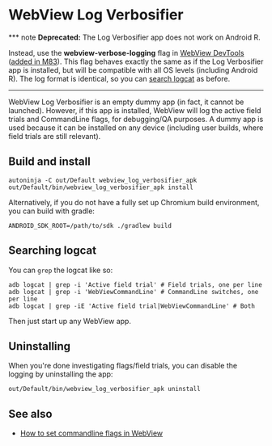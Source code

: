 # WebView Log Verbosifier

*** note
**Deprecated:** The Log Verbosifier app does not work on Android R.

Instead, use the **webview-verbose-logging** flag in [WebView
DevTools](/android_webview/docs/developer-ui.md) ([added in
M83](https://chromiumdash.appspot.com/commit/6f015ed47dd2e63b683c8fed6fece7a9ea16f824)).
This flag behaves exactly the same as if the Log Verbosifier app is installed,
but will be compatible with all OS levels (including Android R). The log format
is identical, so you can [search logcat](#Searching-logcat) as before.
***

WebView Log Verbosifier is an empty dummy app (in fact, it cannot be launched).
However, if this app is installed, WebView will log the active field trials and
CommandLine flags, for debugging/QA purposes. A dummy app is used because it can
be installed on any device (including user builds, where field trials are still
relevant).

## Build and install

```shell
autoninja -C out/Default webview_log_verbosifier_apk
out/Default/bin/webview_log_verbosifier_apk install
```

Alternatively, if you do not have a fully set up Chromium build
environment, you can build with gradle:

```shell
ANDROID_SDK_ROOT=/path/to/sdk ./gradlew build
```

## Searching logcat

You can `grep` the logcat like so:

```shell
adb logcat | grep -i 'Active field trial' # Field trials, one per line
adb logcat | grep -i 'WebViewCommandLine' # CommandLine switches, one per line
adb logcat | grep -iE 'Active field trial|WebViewCommandLine' # Both
```

Then just start up any WebView app.

## Uninstalling

When you're done investigating flags/field trials, you can disable the logging
by uninstalling the app:

```shell
out/Default/bin/webview_log_verbosifier_apk uninstall
```

## See also

* [How to set commandline flags in
  WebView](/android_webview/docs/commandline-flags.md)
